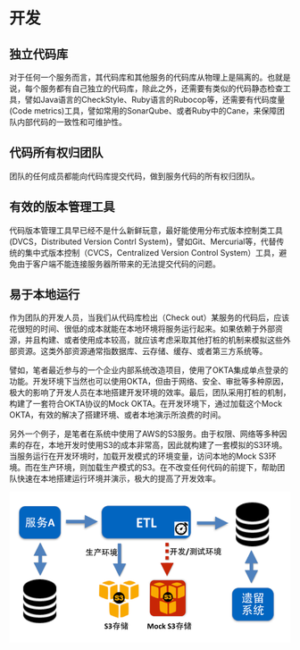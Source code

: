 # 开发

## 独立代码库

对于任何一个服务而言，其代码库和其他服务的代码库从物理上是隔离的。也就是说，每个服务都有自己独立的代码库，除此之外，还需要有类似的代码静态检查工具，譬如Java语言的CheckStyle、Ruby语言的Rubocop等，还需要有代码度量(Code metrics)工具，譬如常用的SonarQube、或者Ruby中的Cane，来保障团队内部代码的一致性和可维护性。
     
## 代码所有权归团队

团队的任何成员都能向代码库提交代码，做到服务代码的所有权归团队。

## 有效的版本管理工具

代码版本管理工具早已经不是什么新鲜玩意，最好能使用分布式版本控制类工具(DVCS，Distributed Version Contrl System)，譬如Git、Mercurial等，代替传统的集中式版本控制（CVCS，Centralized Version Control System）工具，避免由于客户端不能连接服务器所带来的无法提交代码的问题。


## 易于本地运行

作为团队的开发人员，当我们从代码库检出（Check out）某服务的代码后，应该花很短的时间、很低的成本就能在本地环境将服务运行起来。如果依赖于外部资源，并且构建、或者使用成本较高，就应该考虑采取其他打桩的机制来模拟这些外部资源。这类外部资源通常指数据库、云存储、缓存、或者第三方系统等。

譬如，笔者最近参与的一个企业内部系统改造项目，使用了OKTA集成单点登录的功能。开发环境下当然也可以使用OKTA，但由于网络、安全、审批等多种原因，极大的影响了开发人员在本地搭建开发环境的效率。最后，团队采用打桩的机制，构建了一套符合OKTA协议的Mock OKTA。在开发环境下，通过加载这个Mock OKTA，有效的解决了搭建环境、或者本地演示所浪费的时间。

另外一个例子，是笔者在系统中使用了AWS的S3服务。由于权限、网络等多种因素的存在，本地开发时使用S3的成本非常高，因此就构建了一套模拟的S3环境。当服务运行在开发环境时，加载开发模式的环境变量，访问本地的Mock S3环境。而在生产环境，则加载生产模式的S3。在不改变任何代码的前提下，帮助团队快速在本地搭建运行环境并演示，极大的提高了开发效率。
	
<img src="images/build_local_dev_env-800-600.png" />
